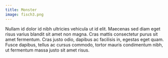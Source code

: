 ```yaml
---
title: Monster
image: fisch3.png
---
```


Nullam id dolor id nibh ultricies vehicula ut id elit. Maecenas sed diam eget risus varius blandit sit amet non magna. Cras mattis consectetur purus sit amet fermentum. Cras justo odio, dapibus ac facilisis in, egestas eget quam. Fusce dapibus, tellus ac cursus commodo, tortor mauris condimentum nibh, ut fermentum massa justo sit amet risus.